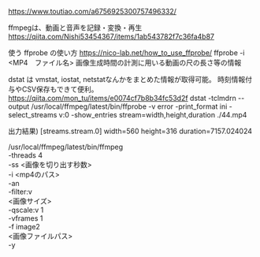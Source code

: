 https://www.toutiao.com/a6756925300757496332/

ffmpegは、動画と音声を記録・変換・再生
https://qiita.com/Nishi53454367/items/1ab543782f7c36fa4b87


使う ffprobe の使い方
https://nico-lab.net/how_to_use_ffprobe/
ffprobe -i <MP4　ファイル名>
画像生成時間の計測に用いる動画の尺の長さ等の情報

dstat は vmstat, iostat, netstatなんかをまとめた情報が取得可能。
時刻情報付与やCSV保存もできて便利。
https://qiita.com/mon_tu/items/e0074cf7b8b34fc53d2f
dstat -tclmdrn --output
/usr/local/ffmpeg/latest/bin/ffprobe -v error -print_format ini -select_streams v:0 -show_entries stream=width,height,duration ./44.mp4
  
出力結果)
[streams.stream.0]
width=560
height=316
duration=7157.024024


/usr/local/ffmpeg/latest/bin/ffmpeg \
-threads 4 \
-ss <画像を切り出す秒数> \
-i <mp4のパス> \
-an \
-filter:v \
<画像サイズ> \
-qscale:v 1 \
-vframes 1 \
-f image2 \
<画像ファイルパス> \
-y
